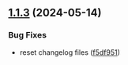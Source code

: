 ## [1.1.3](https://github.com/affinidi/affinidi-tdk/compare/@affinidi-tdk/iam-client-v1.1.2...@affinidi-tdk/iam-client-v1.1.3) (2024-05-14)


### Bug Fixes

* reset changelog files ([f5df951](https://github.com/affinidi/affinidi-tdk/commit/f5df951823fbf9595624b7123678432a958930d3))
